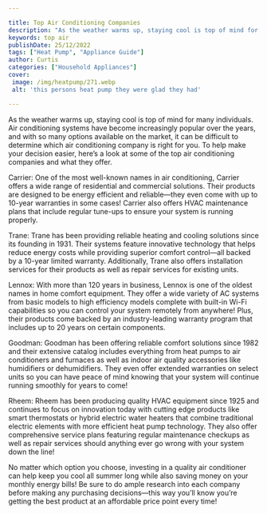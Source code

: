 ```yaml
---

title: Top Air Conditioning Companies
description: "As the weather warms up, staying cool is top of mind for many individuals. Air conditioning systems have become increasingly popul...learn about it in this post"
keywords: top air
publishDate: 25/12/2022
tags: ["Heat Pump", "Appliance Guide"]
author: Curtis
categories: ["Household Appliances"]
cover: 
 image: /img/heatpump/271.webp
 alt: 'this persons heat pump they were glad they had'

---
```


As the weather warms up, staying cool is top of mind for many individuals. Air conditioning systems have become increasingly popular over the years, and with so many options available on the market, it can be difficult to determine which air conditioning company is right for you. To help make your decision easier, here’s a look at some of the top air conditioning companies and what they offer.

Carrier: One of the most well-known names in air conditioning, Carrier offers a wide range of residential and commercial solutions. Their products are designed to be energy efficient and reliable—they even come with up to 10-year warranties in some cases! Carrier also offers HVAC maintenance plans that include regular tune-ups to ensure your system is running properly.

Trane: Trane has been providing reliable heating and cooling solutions since its founding in 1931. Their systems feature innovative technology that helps reduce energy costs while providing superior comfort control—all backed by a 10-year limited warranty. Additionally, Trane also offers installation services for their products as well as repair services for existing units.

Lennox: With more than 120 years in business, Lennox is one of the oldest names in home comfort equipment. They offer a wide variety of AC systems from basic models to high efficiency models complete with built-in Wi-Fi capabilities so you can control your system remotely from anywhere! Plus, their products come backed by an industry-leading warranty program that includes up to 20 years on certain components. 

Goodman: Goodman has been offering reliable comfort solutions since 1982 and their extensive catalog includes everything from heat pumps to air conditioners and furnaces as well as indoor air quality accessories like humidifiers or dehumidifiers. They even offer extended warranties on select units so you can have peace of mind knowing that your system will continue running smoothly for years to come! 

Rheem: Rheem has been producing quality HVAC equipment since 1925 and continues to focus on innovation today with cutting edge products like smart thermostats or hybrid electric water heaters that combine traditional electric elements with more efficient heat pump technology. They also offer comprehensive service plans featuring regular maintenance checkups as well as repair services should anything ever go wrong with your system down the line! 



No matter which option you choose, investing in a quality air conditioner can help keep you cool all summer long while also saving money on your monthly energy bills! Be sure to do ample research into each company before making any purchasing decisions—this way you’ll know you’re getting the best product at an affordable price point every time!
